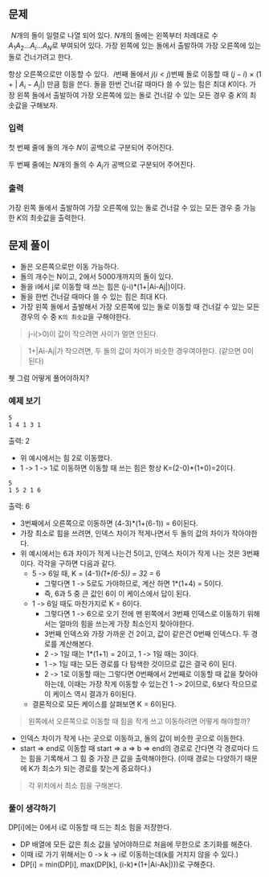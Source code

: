 ## 문제
 
$N$개의 돌이 일렬로 나열 되어 있다. 
$N$개의 돌에는 왼쪽부터 차례대로 수 
$A_{1} A_{2} ... A_{i} ... A_{N}$로 부여되어 있다. 가장 왼쪽에 있는 돌에서 출발하여 가장 오른쪽에 있는 돌로 건너가려고 한다.

항상 오른쪽으로만 이동할 수 있다.
 
$i$번째 돌에서 
$j(i < j)$번째 돌로 이동할 때 
$(j - i)$ × (1 + |
$A_{i} - A_{j}$|) 만큼 힘을 쓴다.
돌을 한번 건너갈 때마다 쓸 수 있는 힘은 최대 
$K$이다.
가장 왼쪽 돌에서 출발하여 가장 오른쪽에 있는 돌로 건너갈 수 있는 모든 경우 중 
$K$의 최솟값을 구해보자.

### 입력
첫 번째 줄에 돌의 개수 
$N$이 공백으로 구분되어 주어진다.

두 번째 줄에는 
$N$개의 돌의 수 
$A_i$가 공백으로 구분되어 주어진다.

### 출력
가장 왼쪽 돌에서 출발하여 가장 오른쪽에 있는 돌로 건너갈 수 있는 모든 경우 중 가능한 
$K$의 최솟값을 출력한다.

## 문제 풀이
- 돌은 오른쪽으로만 이동 가능하다.
- 돌의 개수는 N이고, 2에서 5000개까지의 돌이 있다. 
- 돌을 i에서 j로 이동할 때 쓰는 힘은 (j-i)*(1+|Ai-Aj|)이다. 
- 돌을 한번 건너갈 때마다 쓸 수 있는 힘은 최대 K다. 
- 가장 왼쪽 돌에서 출발해서 가장 오른쪽에 있는 돌로 이동할 때 건너갈 수 있는 모든 경우의 수 중 `K의 최솟값`을 구해야한다.

> j-i(>0)이 값이 작으려면 사이가 멀면 안된다.

> 1+|Ai-Aj|가 작으려면, 두 돌의 값이 차이가 비슷한 경우여야한다. (같으면 0이 된다)

췟 그럼 어떻게 풀어야하지?

### 예제 보기
```
5
1 4 1 3 1
```
출력: 2

- 위 예시에서는 힘 2로 이동했다. 
- 1 -> 1 -> 1로 이동하면 이동할 때 쓰는 힘은 항상 K=(2-0)*(1+0)=2이다. 

```
5
1 5 2 1 6
```
출력: 6

- 3번째에서 오른쪽으로 이동하면 (4-3)*(1+(6-1)) = 6이된다. 
- 가장 최소로 힘을 쓰려면, 인덱스 차이가 적게나면서 두 돌의 값의 차이가 작아야한다.
- 위 예시에서는 6과 차이가 적게 나는건 5이고, 인덱스 차이가 작게 나는 것은 3번째이다. 각각을 구하면 다음과 같다.
  - 5 -> 6일 때, K = (4-1)*(1+(6-5)) = 3*2 = 6
    - 그렇다면 1 -> 5로도 가야하므로, 계산 하면 1*(1+4) = 5이다. 
    - 즉, 6과 5 중 큰 값인 6이 이 케이스에서 답이 된다.
  - 1 -> 6일 때도 마찬가지로 K = 6이다. 
    - 그렇다면 1 -> 6으로 오기 전에 맨 왼쪽에서 3번째 인덱스로 이동하기 위해서는 얼마의 힘을 쓰는게 가장 최소인지 찾아야한다.
    - 3번째 인덱스와 가장 가까운 건 2이고, 값이 같은건 0번째 인덱스다. 두 경로를 계산해본다.
    - 2 -> 1일 때는 1*(1+1) = 2이고, 1 -> 1일 때는 3이다. 
    - 1 -> 1일 때는 모든 경로를 다 탐색한 것이므로 값은 결국 6이 된다.
    - 2 -> 1로 이동할 때는 그렇다면 0번째에서 2번째로 이동할 때 값을 찾아야하는데, 이때는 가장 작게 이동할 수 있는건 1 -> 2이므로, 6보다 작으므로 이 케이스 역시 결과가 6이된다.
  - 결론적으로 모든 케이스를 살펴보면 K = 6이된다. 

> 왼쪽에서 오른쪽으로 이동할 때 힘을 작게 쓰고 이동하려면 어떻게 해야할까?
- 인덱스 차이가 작게 나는 곳으로 이동하고, 돌의 값이 비슷한 곳으로 이동한다. 
- start => end로 이동할 때 start => a => b => end의 경로로 간다면 각 경로마다 드는 힘을 기록해서 그 힘 중 가장 큰 값을 출력해야한다. (이때 경로는 다양하기 때문에 K가 최소가 되는 경로를 찾는게 중요하다.)

> 각 위치에서 최소 힘을 구해본다.

### 풀이 생각하기
DP[i]에는 0에서 i로 이동할 때 드는 최소 힘을 저장한다.
- DP 배열에 모든 값은 최소 값을 넣어야하므로 처음에 무한으로 초기화를 해준다.
- 이때 i로 가기 위해서는 0 -> k -> i로 이동하는데(k를 거치지 않을 수 있다.)
- DP[i] = min(DP[i], max(DP[k], (i-k)*(1+|Ai-Ak|)))로 구해준다.